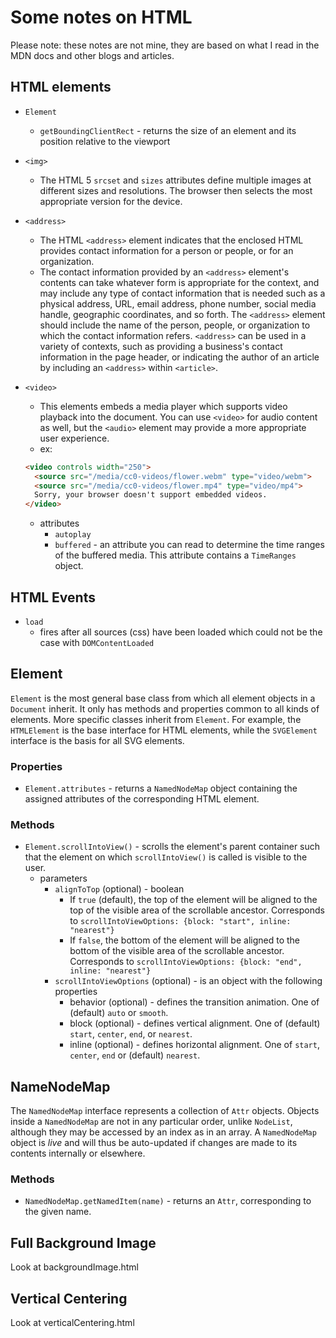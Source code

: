 # Some notes on HTML
Please note: these notes are not mine, they are based on what I
read in the MDN docs and other blogs and articles.

## HTML elements
* `Element`
  * `getBoundingClientRect` - returns the size of an element and its position relative to the viewport
* `<img>`
  * The HTML 5 `srcset` and `sizes` attributes define multiple images at different sizes and resolutions. The browser then
  selects the most appropriate version for the device.
* `<address>`
  * The HTML `<address>` element indicates that the enclosed HTML provides contact information for a person or people,
    or for an organization.
  * The contact information provided by an `<address>` element's contents can take whatever form is appropriate for the
    context, and may include any type of contact information that is needed such as a physical address, URL, email address,
    phone number, social media handle, geographic coordinates, and so forth. The `<address>` element should include the
    name of the person, people, or organization to which the contact information refers. `<address>` can be used in a
    variety of contexts, such as providing a business's contact information in the page header, or indicating the author
    of an article by including an `<address>` within `<article>`.
* `<video>`
  * This elements embeds a media player which supports video playback into the document. You can use `<video>` for audio
    content as well, but the `<audio>` element may provide a more appropriate user experience.
  * ex:

  ```html
  <video controls width="250">
    <source src="/media/cc0-videos/flower.webm" type="video/webm">
    <source src="/media/cc0-videos/flower.mp4" type="video/mp4">
    Sorry, your browser doesn't support embedded videos.
  </video>
  ```
  * attributes
    * `autoplay`
    * `buffered` - an attribute you can read to determine the time ranges of the buffered media. This attribute contains
      a `TimeRanges` object.
        
## HTML Events
  * `load`
    * fires after all sources (css) have been loaded which could not be the case with `DOMContentLoaded`

## Element
`Element` is the most general base class from which all element objects in a `Document` inherit. It only has methods
and properties common to all kinds of elements. More specific classes inherit from `Element`. For example, the
`HTMLElement` is the base interface for HTML elements, while the `SVGElement` interface is the basis for all SVG elements.

### Properties
* `Element.attributes` - returns a `NamedNodeMap` object containing the assigned attributes of the corresponding HTML
  element.

### Methods
* `Element.scrollIntoView()` - scrolls the element's parent container such that the element on which `scrollIntoView()`
  is called is visible to the user.
  * parameters
    * `alignToTop` (optional) - boolean
      * If `true` (default), the top of the element will be aligned to the top of the visible area of the scrollable ancestor.
        Corresponds to `scrollIntoViewOptions: {block: "start", inline: "nearest"}`
      * If `false`, the bottom of the element will be aligned to the bottom of the visible area of the scrollable ancestor.
        Corresponds to `scrollIntoViewOptions: {block: "end", inline: "nearest"}`
    * `scrollIntoViewOptions` (optional) - is an object with the following properties
      * behavior (optional) - defines the transition animation. One of (default) `auto` or `smooth`.
      * block (optional) - defines vertical alignment. One of (default) `start`, `center`, `end`, or `nearest`.
      * inline (optional) - defines horizontal alignment. One of `start`, `center`, `end` or (default) `nearest`.
    

## NameNodeMap
The `NamedNodeMap` interface represents a collection of `Attr` objects. Objects inside a `NamedNodeMap` are not in any
particular order, unlike `NodeList`, although they may be accessed by an index as in an array. A `NamedNodeMap` object
is *live* and will thus be auto-updated if changes are made to its contents internally or elsewhere.

### Methods
* `NamedNodeMap.getNamedItem(name)` - returns an `Attr`, corresponding to the given name.

## Full Background Image
Look at backgroundImage.html

## Vertical Centering
Look at verticalCentering.html
